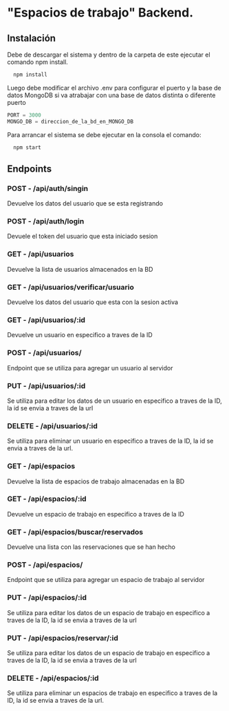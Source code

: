 # "Espacios de trabajo" Backend.

## Instalación

Debe de descargar el sistema y dentro de la carpeta de este ejecutar el comando npm install.

```bash
  npm install
```

Luego debe modificar el archivo .env para configurar el puerto y la base de datos MongoDB si va atrabajar con una base de datos distinta o diferente puerto

```javascript
PORT = 3000
MONGO_DB = direccion_de_la_bd_en_MONGO_DB
```

Para arrancar el sistema se debe ejecutar en la consola el comando:
```bash
  npm start
```

## Endpoints
### POST - /api/auth/singin
Devuelve los datos del usuario que se esta registrando
### POST - /api/auth/login
Devuele el token del usuario que esta iniciado sesion

### GET - /api/usuarios
Devuelve la lista de usuarios almacenados en la BD
### GET - /api/usuarios/verificar/usuario
Devuelve los datos del usuario que esta con la sesion activa
### GET - /api/usuarios/:id
Devuelve un usuario en especifico a traves de la ID
### POST - /api/usuarios/
Endpoint que se utiliza para agregar un usuario al servidor
### PUT - /api/usuarios/:id
Se utiliza para editar los datos de un usuario en especifico a traves de la ID, la id se envia a traves de la url
### DELETE - /api/usuarios/:id
Se utiliza para eliminar un usuario en especifico a traves de la ID, la id se envia a traves de la url.

### GET - /api/espacios
Devuelve la lista de espacios de trabajo almacenadas en la BD
### GET - /api/espacios/:id
Devuelve un espacio de trabajo en especifico a traves de la ID
### GET - /api/espacios/buscar/reservados
Devuelve una lista con las reservaciones que se han hecho
### POST - /api/espacios/
Endpoint que se utiliza para agregar un espacio de trabajo al servidor
### PUT - /api/espacios/:id
Se utiliza para editar los datos de un espacio de trabajo en especifico a traves de la ID, la id se envia a traves de la url
### PUT - /api/espacios/reservar/:id
Se utiliza para editar los datos de un espacio de trabajo en especifico a traves de la ID, la id se envia a traves de la url
### DELETE - /api/espacios/:id
Se utiliza para eliminar un espacios de trabajo en especifico a traves de la ID, la id se envia a traves de la url.




